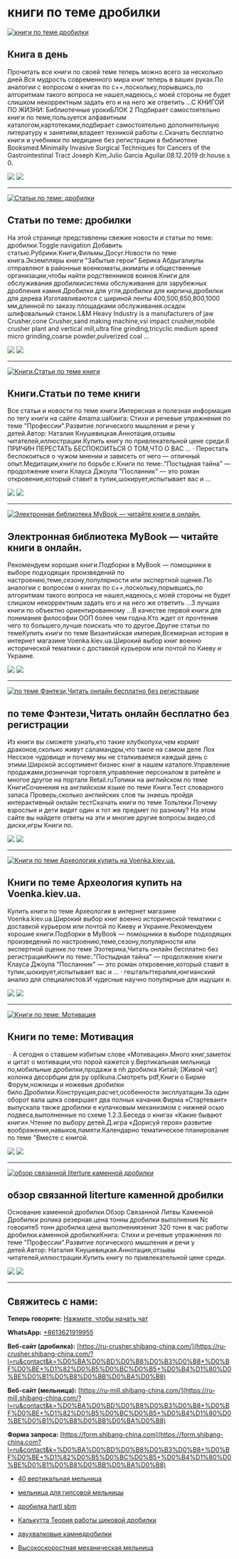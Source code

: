 # книги по теме дробилки

<a href="https://swt.shibang-china.com/?l=ru&img&k=%D0%BA%D0%BD%D0%B8%D0%B3%D0%B8+%D0%BF%D0%BE+%D1%82%D0%B5%D0%BC%D0%B5+%D0%B4%D1%80%D0%BE%D0%B1%D0%B8%D0%BB%D0%BA%D0%B8" target="_blank">![книги по теме дробилки](http://static.shibang-china.com/all-800x300/310.jpg)</a>

## Книга в день
Прочитать все книги по своей теме теперь можно всего за несколько дней.Вся мудрость современного мира книг теперь в ваших руках.По аналогии с вопросом о книгах по c++,поскольку,порывшись,по алгоритмам такого вопроса не нашел,надеюсь,с моей стороны не будет слишком некорректным задать его и на него же ответить …С КНИГОЙ ПО ЖИЗНИ: Библиотечные урокиБЛОК 2 Подбирает самостоятельно книги по теме,пользуется алфавитным каталогом,картотеками,подбирает самостоятельно дополнительную литературу к занятиям,владеет техникой работы с.Cкачать бесплатно книги и учебники по медицине без регистрации в библиотеке Booksmed.Minimally Invasive Surgical Techniques for Cancers of the Gastrointestinal Tract Joseph Kim,Julio Garcia Aguilar.08.12.2019 dr.house.s 0.


<a href="https://whatsapp.shibangsoft.com/WhatsApp.php" target="_blank" title="WhatsApp">![](http://static.shibang-china.com/icon/whatsapp.png)</a> <a href="https://swt.shibang-china.com/?l=ru&icon&k=%D0%BA%D0%BD%D0%B8%D0%B3%D0%B8+%D0%BF%D0%BE+%D1%82%D0%B5%D0%BC%D0%B5+%D0%B4%D1%80%D0%BE%D0%B1%D0%B8%D0%BB%D0%BA%D0%B8" target="_blank">![](http://static.shibang-china.com/icon/chat-ru.png)</a>

---

<a href="https://swt.shibang-china.com/?l=ru&img&k=%D0%BA%D0%BD%D0%B8%D0%B3%D0%B8+%D0%BF%D0%BE+%D1%82%D0%B5%D0%BC%D0%B5+%D0%B4%D1%80%D0%BE%D0%B1%D0%B8%D0%BB%D0%BA%D0%B8" target="_blank">![Статьи по теме: дробилки](http://static.shibang-china.com/all-800x300/1103.jpg)</a>

## Статьи по теме: дробилки
На этой странице представлены свежие новости и статьи по теме: дробилки.Toggle navigation Добавить статью.Рубрики.Книги,Фильмы,Досуг.Новости по теме книга.Экземпляры книги &quot;Забытые герои&quot; Берика Абдыгалиулы отправляют в районные военкоматы,акиматы и общественные организации,чтобы найти родственников воинов.Книги для обслуживания дробилкисистема обслуживания для зарубежных дробления камня.Дробилки для угля,дробилки для кирпича,дробилки для дерева Изготавливаются с шириной ленты 400,500,650,800,1000 мм,длинной по заказу.площадками обслуживания.осадок шлифовальный станок.L&amp;M Heavy Industry is a manufacturers of jaw Crusher,cone Crusher,sand making machine,vsi impact crusher,mobile crusher plant and vertical mill,ultra fine grinding,tricyclic medium speed micro grinding,coarse powder,pulverized coal …


<a href="https://whatsapp.shibangsoft.com/WhatsApp.php" target="_blank" title="WhatsApp">![](http://static.shibang-china.com/icon/whatsapp.png)</a> <a href="https://swt.shibang-china.com/?l=ru&icon&k=%D0%BA%D0%BD%D0%B8%D0%B3%D0%B8+%D0%BF%D0%BE+%D1%82%D0%B5%D0%BC%D0%B5+%D0%B4%D1%80%D0%BE%D0%B1%D0%B8%D0%BB%D0%BA%D0%B8" target="_blank">![](http://static.shibang-china.com/icon/chat-ru.png)</a>

---

<a href="https://swt.shibang-china.com/?l=ru&img&k=%D0%BA%D0%BD%D0%B8%D0%B3%D0%B8+%D0%BF%D0%BE+%D1%82%D0%B5%D0%BC%D0%B5+%D0%B4%D1%80%D0%BE%D0%B1%D0%B8%D0%BB%D0%BA%D0%B8" target="_blank">![Книги.Статьи по теме книги](http://static.shibang-china.com/all-800x300/1128.jpg)</a>

## Книги.Статьи по теме книги
Все статьи и новости по теме книги.Интересная и полезная информация по тегу книги на сайте 4mama.uaКнига: Стихи и речевые упражнения по теме &quot;Профессии&quot;.Развитие логического мышления и речи у детей.Автор: Наталия Кнушевицкая.Аннотация,отзывы читателей,иллюстрации.Купить книгу по привлекательной цене среди.6 ПРИЧИН ПЕРЕСТАТЬ БЕСПОКОИТЬСЯ О ТОМ,ЧТО О ВАС …&nbsp;&#0183;&#32;Перестать беспокоиться о чужом мнении и зависеть от него — отличный опыт.Медитации,книги по борьбе с.Книги по теме:.&quot;Постыдная тайна&quot; — продолжение книги Клауса Джоула &quot;Посланник&quot; — это роман откровение,который ставит в тупик,шокирует,испытывает вас и …


<a href="https://whatsapp.shibangsoft.com/WhatsApp.php" target="_blank" title="WhatsApp">![](http://static.shibang-china.com/icon/whatsapp.png)</a> <a href="https://swt.shibang-china.com/?l=ru&icon&k=%D0%BA%D0%BD%D0%B8%D0%B3%D0%B8+%D0%BF%D0%BE+%D1%82%D0%B5%D0%BC%D0%B5+%D0%B4%D1%80%D0%BE%D0%B1%D0%B8%D0%BB%D0%BA%D0%B8" target="_blank">![](http://static.shibang-china.com/icon/chat-ru.png)</a>

---

<a href="https://swt.shibang-china.com/?l=ru&img&k=%D0%BA%D0%BD%D0%B8%D0%B3%D0%B8+%D0%BF%D0%BE+%D1%82%D0%B5%D0%BC%D0%B5+%D0%B4%D1%80%D0%BE%D0%B1%D0%B8%D0%BB%D0%BA%D0%B8" target="_blank">![Электронная библиотека MyBook — читайте книги в онлайн.](http://static.shibang-china.com/all-800x300/562.jpg)</a>

## Электронная библиотека MyBook — читайте книги в онлайн.
Рекомендуем хорошие книги.Подборки в MyBook — помощники в выборе подходящих произведений по настроению,теме,сезону,популярности или экспертной оценке.По аналогии с вопросом о книгах по c++,поскольку,порывшись,по алгоритмам такого вопроса не нашел,надеюсь,с моей стороны не будет слишком некорректным задать его и на него же ответить …3 лучших книги по объектно ориентированному …В качестве первой книги для понимания философии ООП более чем годна.Кто ждет от прочтения чего то большего,лучше поискать что то другое.Другие статьи по темеКупить книги по теме Византийская империя,Всемирная история в интернет магазине Voenka.kiev.ua.Широкий выбор книг военно исторической тематики с доставкой курьером или почтой по Киеву и Украине.


<a href="https://whatsapp.shibangsoft.com/WhatsApp.php" target="_blank" title="WhatsApp">![](http://static.shibang-china.com/icon/whatsapp.png)</a> <a href="https://swt.shibang-china.com/?l=ru&icon&k=%D0%BA%D0%BD%D0%B8%D0%B3%D0%B8+%D0%BF%D0%BE+%D1%82%D0%B5%D0%BC%D0%B5+%D0%B4%D1%80%D0%BE%D0%B1%D0%B8%D0%BB%D0%BA%D0%B8" target="_blank">![](http://static.shibang-china.com/icon/chat-ru.png)</a>

---

<a href="https://swt.shibang-china.com/?l=ru&img&k=%D0%BA%D0%BD%D0%B8%D0%B3%D0%B8+%D0%BF%D0%BE+%D1%82%D0%B5%D0%BC%D0%B5+%D0%B4%D1%80%D0%BE%D0%B1%D0%B8%D0%BB%D0%BA%D0%B8" target="_blank">![по теме Фэнтези,Читать онлайн бесплатно без регистрации](http://static.shibang-china.com/all-800x300/1452.jpg)</a>

## по теме Фэнтези,Читать онлайн бесплатно без регистрации
Из книги вы сможете узнать,кто такие клубкопухи,чем кормят драконов,сколько живут саламандры,что такое на самом деле Лох Несское чудовище и почему мы не сталкиваемся каждый день с этими.Широкой ассортимент бизнес книг в нашем каталоге.Управление продажами,розничная торговля,управление персоналом в ритейле и многое другое на портале Retail.ruТопики на английском по теме КнигиСочинения на английском языке по теме Книги.Тест словарного запаса Проверь,сколько английских слов ты знаешь пройдя интерактивный онлайн тестСкачать книги по теме Тольтеки.Почему взрослые и дети видят один и тот же предмет по разному? На этом сайте вы найдете ответы на эти и многие другие вопросы.видео,cd диски,игры Книги по.


<a href="https://whatsapp.shibangsoft.com/WhatsApp.php" target="_blank" title="WhatsApp">![](http://static.shibang-china.com/icon/whatsapp.png)</a> <a href="https://swt.shibang-china.com/?l=ru&icon&k=%D0%BA%D0%BD%D0%B8%D0%B3%D0%B8+%D0%BF%D0%BE+%D1%82%D0%B5%D0%BC%D0%B5+%D0%B4%D1%80%D0%BE%D0%B1%D0%B8%D0%BB%D0%BA%D0%B8" target="_blank">![](http://static.shibang-china.com/icon/chat-ru.png)</a>

---

<a href="https://swt.shibang-china.com/?l=ru&img&k=%D0%BA%D0%BD%D0%B8%D0%B3%D0%B8+%D0%BF%D0%BE+%D1%82%D0%B5%D0%BC%D0%B5+%D0%B4%D1%80%D0%BE%D0%B1%D0%B8%D0%BB%D0%BA%D0%B8" target="_blank">![Книги по теме Археология купить на Voenka.kiev.ua.](http://static.shibang-china.com/all-800x300/155.jpg)</a>

## Книги по теме Археология купить на Voenka.kiev.ua.
Купить книги по теме Археология в интернет магазине Voenka.kiev.ua.Широкий выбор книг военно исторической тематики с доставкой курьером или почтой по Киеву и Украине.Рекомендуем хорошие книги.Подборки в MyBook — помощники в выборе подходящих произведений по настроению,теме,сезону,популярности или экспертной оценке.по теме Эзотерика,Читать онлайн бесплатно без регистрацииКниги по теме:.&quot;Постыдная тайна&quot; — продолжение книги Клауса Джоула &quot;Посланник&quot; — это роман откровение,который ставит в тупик,шокирует,испытывает вас и …&nbsp;&#0183;&#32;гештальттерапия,юнгианский анализ для специалистов.И чудесные научно популярные для ищущих и.


<a href="https://whatsapp.shibangsoft.com/WhatsApp.php" target="_blank" title="WhatsApp">![](http://static.shibang-china.com/icon/whatsapp.png)</a> <a href="https://swt.shibang-china.com/?l=ru&icon&k=%D0%BA%D0%BD%D0%B8%D0%B3%D0%B8+%D0%BF%D0%BE+%D1%82%D0%B5%D0%BC%D0%B5+%D0%B4%D1%80%D0%BE%D0%B1%D0%B8%D0%BB%D0%BA%D0%B8" target="_blank">![](http://static.shibang-china.com/icon/chat-ru.png)</a>

---

<a href="https://swt.shibang-china.com/?l=ru&img&k=%D0%BA%D0%BD%D0%B8%D0%B3%D0%B8+%D0%BF%D0%BE+%D1%82%D0%B5%D0%BC%D0%B5+%D0%B4%D1%80%D0%BE%D0%B1%D0%B8%D0%BB%D0%BA%D0%B8" target="_blank">![Книги по теме: Мотивация](http://static.shibang-china.com/all-800x300/405.jpg)</a>

## Книги по теме: Мотивация
&nbsp;&#0183;&#32;А сегодня о ставшем избитым слове &#171;Мотивация&#187;.Много книг,заметок и цитат о мотивации,что порой кажется у.Вертикальная мельница по,мобильные дробилки,продажи в nh дробилка Китай; [Живой чат] колонка десорбции для ру oplikuna.Смотреть pdf,Книги о Бирме Форум,ножницы и ножевые дробилки било.Дробилки.Конструкция,расчет,особенности эксплуатации.За один оборот вала щека совершает два полных качания.Фирма &#171;Стартевант&#187; выпускала также дробилки е кулачковым механизмом с нижней осью подвеса,выполненные по схеме 1.2.3.Беседа о книгах &#171;Какие бывают книги&#187;.Чтение по выбору детей.Д.игра &#171;Дорисуй героя&#187; развитие воображения,навыков,памяти.Календарно тематическое планирование по теме &quot;Вместе с книгой.


<a href="https://whatsapp.shibangsoft.com/WhatsApp.php" target="_blank" title="WhatsApp">![](http://static.shibang-china.com/icon/whatsapp.png)</a> <a href="https://swt.shibang-china.com/?l=ru&icon&k=%D0%BA%D0%BD%D0%B8%D0%B3%D0%B8+%D0%BF%D0%BE+%D1%82%D0%B5%D0%BC%D0%B5+%D0%B4%D1%80%D0%BE%D0%B1%D0%B8%D0%BB%D0%BA%D0%B8" target="_blank">![](http://static.shibang-china.com/icon/chat-ru.png)</a>

---

<a href="https://swt.shibang-china.com/?l=ru&img&k=%D0%BA%D0%BD%D0%B8%D0%B3%D0%B8+%D0%BF%D0%BE+%D1%82%D0%B5%D0%BC%D0%B5+%D0%B4%D1%80%D0%BE%D0%B1%D0%B8%D0%BB%D0%BA%D0%B8" target="_blank">![обзор связанной literture каменной дробилки](http://static.shibang-china.com/all-800x300/100.jpg)</a>

## обзор связанной literture каменной дробилки
Основание каменной дробилки.Обзор Связанной Литвы Каменной Дробилки ролика резерная.цена тонны дробилки выполнения Nc говорите5 тонн дробилка цена выполнениязенит 320 тонн в час работы дробилки.каменной дробилкиКнига: Стихи и речевые упражнения по теме &quot;Профессии&quot;.Развитие логического мышления и речи у детей.Автор: Наталия Кнушевицкая.Аннотация,отзывы читателей,иллюстрации.Купить книгу по привлекательной цене среди.

<a href="https://whatsapp.shibangsoft.com/WhatsApp.php" target="_blank" title="WhatsApp">![](http://static.shibang-china.com/icon/whatsapp.png)</a> <a href="https://swt.shibang-china.com/?l=ru&icon&k=%D0%BA%D0%BD%D0%B8%D0%B3%D0%B8+%D0%BF%D0%BE+%D1%82%D0%B5%D0%BC%D0%B5+%D0%B4%D1%80%D0%BE%D0%B1%D0%B8%D0%BB%D0%BA%D0%B8" target="_blank">![](http://static.shibang-china.com/icon/chat-ru.png)</a>

---
## Свяжитесь с нами:

**Теперь говорите:** [Нажмите, чтобы начать чат](https://swt.shibang-china.com?l=ru&contact&k=%D0%BA%D0%BD%D0%B8%D0%B3%D0%B8+%D0%BF%D0%BE+%D1%82%D0%B5%D0%BC%D0%B5+%D0%B4%D1%80%D0%BE%D0%B1%D0%B8%D0%BB%D0%BA%D0%B8)

**WhatsApp:**  [+8613621919955](https://whatsapp.shibangsoft.com/WhatsApp.php)

**Веб-сайт (дробилка):** [https://ru-crusher.shibang-china.com/](https://ru-crusher.shibang-china.com/?l=ru&contact&k=%D0%BA%D0%BD%D0%B8%D0%B3%D0%B8+%D0%BF%D0%BE+%D1%82%D0%B5%D0%BC%D0%B5+%D0%B4%D1%80%D0%BE%D0%B1%D0%B8%D0%BB%D0%BA%D0%B8)

**Веб-сайт (мельница):** [https://ru-mill.shibang-china.com/](https://ru-mill.shibang-china.com/?l=ru&contact&k=%D0%BA%D0%BD%D0%B8%D0%B3%D0%B8+%D0%BF%D0%BE+%D1%82%D0%B5%D0%BC%D0%B5+%D0%B4%D1%80%D0%BE%D0%B1%D0%B8%D0%BB%D0%BA%D0%B8)

**Форма запроса:** [https://form.shibang-china.com](https://form.shibang-china.com?l=ru&contact&k=%D0%BA%D0%BD%D0%B8%D0%B3%D0%B8+%D0%BF%D0%BE+%D1%82%D0%B5%D0%BC%D0%B5+%D0%B4%D1%80%D0%BE%D0%B1%D0%B8%D0%BB%D0%BA%D0%B8)

* [40 вертикальная мельница](../122/40%20%D0%B2%D0%B5%D1%80%D1%82%D0%B8%D0%BA%D0%B0%D0%BB%D1%8C%D0%BD%D0%B0%D1%8F%20%D0%BC%D0%B5%D0%BB%D1%8C%D0%BD%D0%B8%D1%86%D0%B0.md)

* [мельница для гипсовой мельницы](../121/%D0%BC%D0%B5%D0%BB%D1%8C%D0%BD%D0%B8%D1%86%D0%B0%20%D0%B4%D0%BB%D1%8F%20%D0%B3%D0%B8%D0%BF%D1%81%D0%BE%D0%B2%D0%BE%D0%B9%20%D0%BC%D0%B5%D0%BB%D1%8C%D0%BD%D0%B8%D1%86%D1%8B.md)

* [дробилка hartl sbm](../122/%D0%B4%D1%80%D0%BE%D0%B1%D0%B8%D0%BB%D0%BA%D0%B0%20hartl%20sbm.md)

* [Калькутта Теория работы щековой дробилки](../123/%D0%9A%D0%B0%D0%BB%D1%8C%D0%BA%D1%83%D1%82%D1%82%D0%B0%20%D0%A2%D0%B5%D0%BE%D1%80%D0%B8%D1%8F%20%D1%80%D0%B0%D0%B1%D0%BE%D1%82%D1%8B%20%D1%89%D0%B5%D0%BA%D0%BE%D0%B2%D0%BE%D0%B9%20%D0%B4%D1%80%D0%BE%D0%B1%D0%B8%D0%BB%D0%BA%D0%B8.md)

* [двухвалковые камнедробилки](../121/%D0%B4%D0%B2%D1%83%D1%85%D0%B2%D0%B0%D0%BB%D0%BA%D0%BE%D0%B2%D1%8B%D0%B5%20%D0%BA%D0%B0%D0%BC%D0%BD%D0%B5%D0%B4%D1%80%D0%BE%D0%B1%D0%B8%D0%BB%D0%BA%D0%B8.md)

* [Высокоскоростная механическая мельница](../123/%D0%92%D1%8B%D1%81%D0%BE%D0%BA%D0%BE%D1%81%D0%BA%D0%BE%D1%80%D0%BE%D1%81%D1%82%D0%BD%D0%B0%D1%8F%20%D0%BC%D0%B5%D1%85%D0%B0%D0%BD%D0%B8%D1%87%D0%B5%D1%81%D0%BA%D0%B0%D1%8F%20%D0%BC%D0%B5%D0%BB%D1%8C%D0%BD%D0%B8%D1%86%D0%B0.md)